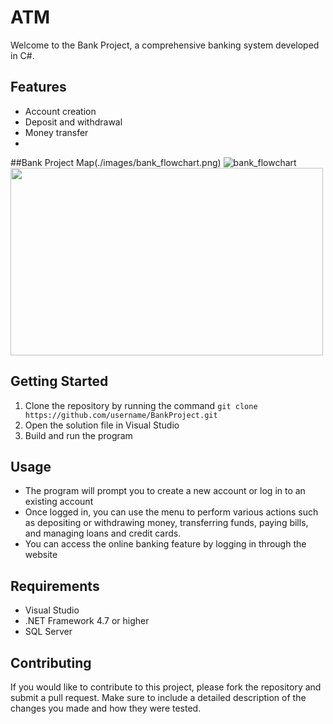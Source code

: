 # ATM
Welcome to the Bank Project, a comprehensive banking system developed in C#.
## Features
- Account creation
- Deposit and withdrawal
- Money transfer
- 
##Bank Project Map(./images/bank_flowchart.png)
![bank_flowchart](https://user-images.githubusercontent.com/113901667/212425073-1ecee820-61b0-4357-b118-a0027423ee17.png )
<img src = https://user-images.githubusercontent.com/113901667/212425073-1ecee820-61b0-4357-b118-a0027423ee17.png width="500" height="300">

## Getting Started
1. Clone the repository by running the command `git clone https://github.com/username/BankProject.git`
2. Open the solution file in Visual Studio
3. Build and run the program

## Usage
- The program will prompt you to create a new account or log in to an existing account
- Once logged in, you can use the menu to perform various actions such as depositing or withdrawing money, transferring funds, paying bills, and managing loans and credit cards.
- You can access the online banking feature by logging in through the website

## Requirements
- Visual Studio
- .NET Framework 4.7 or higher
- SQL Server

## Contributing
If you would like to contribute to this project, please fork the repository and submit a pull request. Make sure to include a detailed description of the changes you made and how they were tested.
